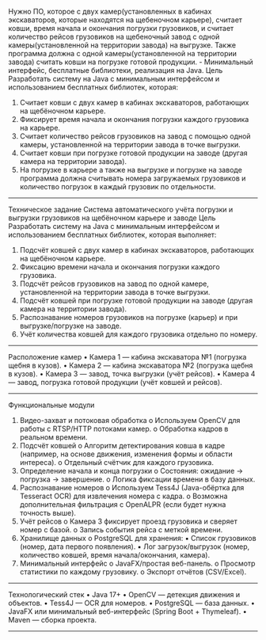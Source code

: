 Нужно ПО, которое с двух камер(установленных в кабинах экскаваторов, которые находятся на щебеночном карьере), считает ковши, время начала и окончания погрузки грузовиков, и считает количество рейсов грузовиков на щебеночный завод с одной камеры(установленной на территории завода) на выгрузке. Также программа должна с одной камеры(установленной на территории завода) считать ковши на погрузке готовой продукции. - Минимальный интерфейс, бесплатные библиотеки, реализация на Java. Цель Разработать систему на Java с минимальным интерфейсом и использованием бесплатных библиотек, которая: 
1. Считает ковши с двух камер в кабинах экскаваторов, работающих на щебёночном карьере.
2. Фиксирует время начала и окончания погрузки каждого грузовика на карьере.
3. Считает количество рейсов грузовиков на завод с помощью одной камеры, установленной на территории завода в точке выгрузки.
4. Считает ковши при погрузке готовой продукции на заводе (другая камера на территории завода).
5. На погрузке в карьере а также на выгрузке и погрузке на заводе программа должна считывать номера загружаемых грузовиков и количество погрузок в каждый грузовик по отдельности. 

________________________________________
Техническое задание
Система автоматического учёта погрузки и выгрузки грузовиков на щебёночном карьере и заводе
Цель
Разработать систему на Java с минимальным интерфейсом и использованием бесплатных библиотек, которая выполняет:
1.	Подсчёт ковшей с двух камер в кабинах экскаваторов, работающих на щебёночном карьере.
2.	Фиксацию времени начала и окончания погрузки каждого грузовика.
3.	Подсчёт рейсов грузовиков на завод по одной камере, установленной на территории завода в точке выгрузки.
4.	Подсчёт ковшей при погрузке готовой продукции на заводе (другая камера на территории завода).
5.	Распознавание номеров грузовиков на погрузке (карьер) и при выгрузке/погрузке на заводе.
6.	Учёт количества ковшей для каждого грузовика отдельно по номеру.
________________________________________
Расположение камер
•	Камера 1 — кабина экскаватора №1 (погрузка щебня в кузов).
•	Камера 2 — кабина экскаватора №2 (погрузка щебня в кузов).
•	Камера 3 — завод, точка выгрузки (учёт рейсов).
•	Камера 4 — завод, погрузка готовой продукции (учёт ковшей и рейсов).
________________________________________
Функциональные модули
1.	Видео-захват и потоковая обработка
o	Используем OpenCV для работы с RTSP/HTTP потоками камер.
o	Обработка кадров в реальном времени.
2.	Подсчёт ковшей
o	Алгоритм детектирования ковша в кадре (например, на основе движения, изменения формы и области интереса).
o	Отдельный счётчик для каждого грузовика.
3.	Определение начала и конца погрузки
o	Состояния: ожидание → погрузка → завершение.
o	Логика фиксации времени в базу данных.
4.	Распознавание номеров
o	Используем Tess4J (Java-обёртка для Tesseract OCR) для извлечения номера с кадра.
o	Возможна дополнительная фильтрация с OpenALPR (если будет нужна точность выше).
5.	Учёт рейсов
o	Камера 3 фиксирует проезд грузовика и сверяет номер с базой.
o	Запись события рейса с меткой времени.
6.	Хранилище данных
o	PostgreSQL для хранения:
	▪︎ Список грузовиков (номер, дата первого появления).
	▪︎ Лог загрузок/выгрузок (номер, количество ковшей, время начала/окончания, камера).
7.	Минимальный интерфейс
o	JavaFX/простая веб-панель.
o	Просмотр статистики по каждому грузовику.
o	Экспорт отчётов (CSV/Excel).
________________________________________
Технологический стек
•	Java 17+
•	OpenCV — детекция движения и объектов.
•	Tess4J — OCR для номеров.
•	PostgreSQL — база данных.
•	JavaFX или минимальный веб-интерфейс (Spring Boot + Thymeleaf).
•	Maven — сборка проекта.
________________________________________

